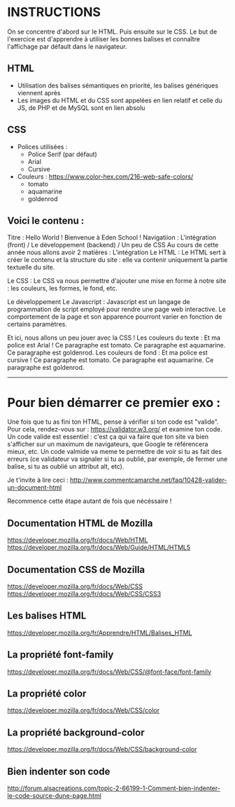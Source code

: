 # INSTRUCTIONS
On se concentre d'abord sur le HTML. Puis ensuite sur le CSS.
Le but de l'exercice est d'apprendre à utiliser les bonnes balises et connaître l'affichage par défault dans le navigateur.

## HTML
- Utilisation des balises sémantiques en priorité, les balises génériques viennent après
- Les images du HTML et du CSS sont appelées en lien relatif et celle du JS, de PHP et de MySQL sont en lien absolu

## CSS
- Polices utilisées :
    - Police Serif (par défaut)
    - Arial
    - Cursive
- Couleurs : https://www.color-hex.com/216-web-safe-colors/
    - tomato
    - aquamarine
    - goldenrod

## Voici le contenu :
Titre : Hello World ! Bienvenue à Eden School !
Navigatiion : L'intégration (front) / Le développement (backend) / Un peu de CSS
Au cours de cette année nous allons avoir 2 matières :
L'intégration
Le HTML :
Le HTML sert à créer le contenu et la structure du site : elle va contenir uniquement la partie textuelle du site.

Le CSS :
Le CSS va nous permettre d'ajouter une mise en forme à notre site : les couleurs, les formes, le fond, etc.

Le développement
Le Javascript :
Javascript est un langage de programmation de script employé pour rendre une page web interactive. Le comportement de la page et son apparence pourront varier en fonction de certains paramètres.

Et ici, nous allons un peu jouer avec la CSS !
Les couleurs du texte : Et ma police est Arial !
Ce paragraphe est tomato.
Ce paragraphe est aquamarine.
Ce paragraphe est goldenrod.
Les couleurs de fond : Et ma police est cursive !
Ce paragraphe est tomato.
Ce paragraphe est aquamarine.
Ce paragraphe est goldenrod.    


---------------


# Pour bien démarrer ce premier exo :

Une fois que tu as fini ton HTML, pense à vérifier si ton code est "valide".
Pour cela, rendez-vous sur : https://validator.w3.org/ et examine ton code.
Un code valide est essentiel : c'est ça qui va faire que ton site va bien s'afficher sur un maximum de navigateurs, que Google te référencera mieux, etc. Un code valmide va meme te permettre de voir si tu as fait des erreurs (ce validateur va signaler si tu as oublié, par exemple, de fermer une balise, si tu as oublié un attribut alt, etc).

Je t'invite à lire ceci : http://www.commentcamarche.net/faq/10428-valider-un-document-html

Recommence cette étape autant de fois que nécéssaire !


## Documentation HTML de Mozilla
https://developer.mozilla.org/fr/docs/Web/HTML
https://developer.mozilla.org/fr/docs/Web/Guide/HTML/HTML5

## Documentation CSS de Mozilla
https://developer.mozilla.org/fr/docs/Web/CSS
https://developer.mozilla.org/fr/docs/Web/CSS/CSS3

## Les balises HTML
https://developer.mozilla.org/fr/Apprendre/HTML/Balises_HTML

## La propriété font-family
https://developer.mozilla.org/fr/docs/Web/CSS/@font-face/font-family

## La propriété color
https://developer.mozilla.org/fr/docs/Web/CSS/color

## La propriété background-color
https://developer.mozilla.org/fr/docs/Web/CSS/background-color

## Bien indenter son code
http://forum.alsacreations.com/topic-2-66199-1-Comment-bien-indenter-le-code-source-dune-page.html


